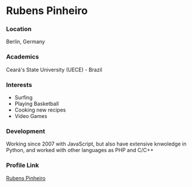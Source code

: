 # Rubens Pinheiro

### Location

Berlin, Germany

### Academics

Ceará's State University (UECE) - Brazil

### Interests

- Surfing
- Playing Basketball
- Cooking new recipes
- Video Games

### Development

Working since 2007 with JavaScript, but also have extensive
knwoledge in Python, and worked with other languages as PHP and C/C++

### Profile Link

[Rubens Pinheiro](https://github.com/rubenspgcavalcante)
